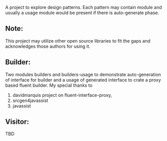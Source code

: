 A project to explore design patterns. Each pattern may contain module and usually a usage module would be present if there is auto-generate phase.

Note:
-----
This project may utilize other open source libraries to fit the gaps and acknowledges those authors for using it. 

Builder:
--------
Two modules builders and builders-usage to demonstrate auto-generation of interface for builder and a usage of generated interface to crate a proxy based fluent builder.
My special thanks to 
1. davidmarquis project on fluent-interface-proxy, 
2. srcgen4javassist
3. javassist

Visitor:
-------
TBD
